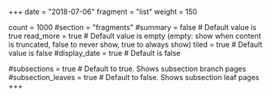 +++
date = "2018-07-06"
fragment = "list"
weight = 150

count = 1000
#section = "fragments"
#summary = false # Default value is true
read_more = true # Default value is empty (empty: show when content is truncated, false to never show, true to always show)
tiled = true # Default value is false
#display_date = true # Default is false

#subsections = true # Default to true. Shows subsection branch pages
#subsection_leaves = true # Default to false. Shows subsection leaf pages
+++
